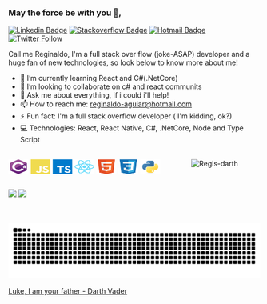 ### May the force be with you 👋,

[![Linkedin Badge](https://img.shields.io/badge/-reginaldobrz-blue?style=flat-square&logo=Linkedin&logoColor=white&link=https://www.linkedin.com/in/reginaldobrz/)](https://www.linkedin.com/in/reginaldo-aguiar-morais-3b743b40/)
[![Stackoverflow Badge](https://img.shields.io/badge/-Stackoverflow-4CA143?style=flat-square&logo=Stackoverflow&logoColor=white&link=https://stackoverflow.com/users/12183868/reginaldo-aguiar?tab=profile)](https://stackoverflow.com/users/12183868/reginaldo-aguiar?tab=profile)
[![Hotmail Badge](https://img.shields.io/badge/-reginaldobrz@gmail.com-c14438?style=flat-square&logo=Gmail&logoColor=white&link=mailto:reginaldobrz@gmail.com)](mailto:reginaldobrz@gmail.com)
[![Twitter Follow](https://img.shields.io/twitter/follow/reginaldobrz.svg?style=social)](https://twitter.com/reginaldobrz)   
 
Call me Reginaldo, I'm a full stack over flow (joke-ASAP) developer and a huge fan of new technologies, so look below to know more about me!

- 🌱 I’m currently learning React and C#(.NetCore)
- 👯 I’m looking to collaborate on c# and react communits
- 💬 Ask me about everything, if i could i'll help! 
- 📫 How to reach me: reginaldo-aguiar@hotmail.com
- ⚡ Fun fact: I'm a full stack overflow developer ( I'm kidding, ok?)
- 💻 Technologies: React, React Native, C#, .NetCore, Node and Type Script

<div style="display: inline_block"><br>
  <img align="center" alt="Regis-Csharp" height="30" width="40" src="https://raw.githubusercontent.com/devicons/devicon/master/icons/csharp/csharp-original.svg">
  <img align="center" alt="Regis-Js" height="30" width="40" src="https://raw.githubusercontent.com/devicons/devicon/master/icons/javascript/javascript-plain.svg">
  <img align="center" alt="Regis-Ts" height="30" width="40" src="https://raw.githubusercontent.com/devicons/devicon/master/icons/typescript/typescript-plain.svg">
  <img align="center" alt="Regis-React" height="30" width="40" src="https://raw.githubusercontent.com/devicons/devicon/master/icons/react/react-original.svg">
  <img align="center" alt="Regis-HTML" height="30" width="40" src="https://raw.githubusercontent.com/devicons/devicon/master/icons/html5/html5-original.svg">
  <img align="center" alt="Regis-CSS" height="30" width="40" src="https://raw.githubusercontent.com/devicons/devicon/master/icons/css3/css3-original.svg">
  <img align="center" alt="Regis-Python" height="30" width="40" src="https://raw.githubusercontent.com/devicons/devicon/master/icons/python/python-original.svg"> 
  <img align="right" alt="Regis-darth"  height="128" width="138" src="https://images-wixmp-ed30a86b8c4ca887773594c2.wixmp.com/f/41d9a5a6-b168-462c-a95c-26a308acdc9a/d9jc49c-e3c09897-0692-4ff0-b51b-6e119da5c8cf.gif?token=eyJ0eXAiOiJKV1QiLCJhbGciOiJIUzI1NiJ9.eyJzdWIiOiJ1cm46YXBwOjdlMGQxODg5ODIyNjQzNzNhNWYwZDQxNWVhMGQyNmUwIiwiaXNzIjoidXJuOmFwcDo3ZTBkMTg4OTgyMjY0MzczYTVmMGQ0MTVlYTBkMjZlMCIsIm9iaiI6W1t7InBhdGgiOiJcL2ZcLzQxZDlhNWE2LWIxNjgtNDYyYy1hOTVjLTI2YTMwOGFjZGM5YVwvZDlqYzQ5Yy1lM2MwOTg5Ny0wNjkyLTRmZjAtYjUxYi02ZTExOWRhNWM4Y2YuZ2lmIn1dXSwiYXVkIjpbInVybjpzZXJ2aWNlOmZpbGUuZG93bmxvYWQiXX0.zIJhrOwb1rZY3cI3_0aviM9Z62HFjJvELR2zR6z0XfI"> 
</div>
  
 
##

<div>
  <a href="https://github.com/reginaldobrz">
  <img height="180em" src="https://github-readme-stats.vercel.app/api?username=reginaldobrz&show_icons=true&theme=radical&include_all_commits=true&count_private=true"/>
  <img height="180em" src="https://github-readme-stats.vercel.app/api/top-langs/?username=reginaldobrz&layout=compact&langs_count=7&theme=radical"/>
</div>
 

##
 
![Snake animation](https://github.com/reginaldobrz/reginaldobrz/blob/output/github-contribution-grid-snake.svg)
 
<a align="center" href="https://www.youtube.com/watch?v=_lOT2p_FCvA" target="_blank">Luke, I am your father - Darth Vader </a> 

